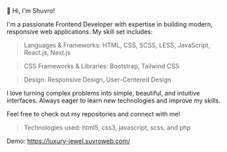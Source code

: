 
👋 Hi, I'm Shuvro!

I'm a passionate Frontend Developer with expertise in building modern, responsive web applications. My skill set includes: 
> Languages & Frameworks: HTML, CSS, SCSS, LESS, JavaScript, React.js, Next.js

> CSS Frameworks & Libraries: Bootstrap, Tailwind CSS

> Design: Responsive Design, User-Centered Design

I love turning complex problems into simple, beautiful, and intuitive interfaces. Always eager to learn new technologies and improve my skills.

Feel free to check out my repositories and connect with me!


> Technologies used: html5, css3, javascript, scss, and php


Demo: https://luxury-jewel.suvroweb.com/